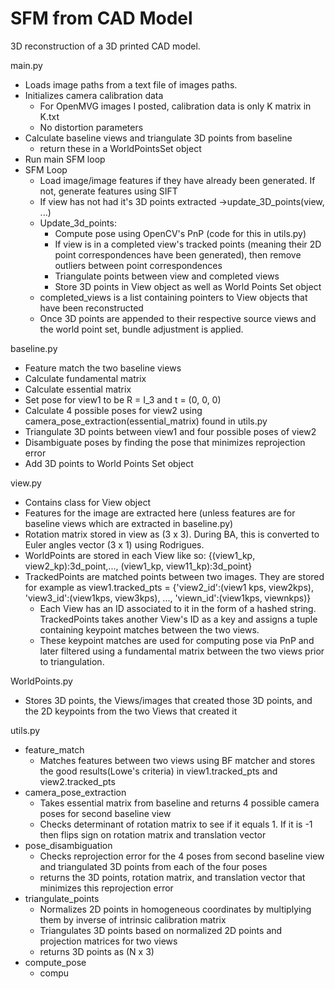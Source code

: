 # SFM from CAD Model
 3D reconstruction of a 3D printed CAD model.

main.py

- Loads image paths from a text file of images paths. 
- Initializes camera calibration data
     - For OpenMVG images I posted, calibration data is only K matrix in K.txt
     - No distortion parameters
- Calculate baseline views and triangulate 3D points from baseline
   - return these in a WorldPointsSet object
- Run main SFM loop
- SFM Loop
  - Load image/image features if they have already been generated. If not, generate features using SIFT
  - If view has not had it's 3D points extracted ->update_3D_points(view, ...)
  - Update_3d_points:
    - Compute pose using OpenCV's PnP (code for this in utils.py)
    - If view is in a completed view's tracked points (meaning their 2D point correspondences have been generated), then remove outliers between point correspondences
    - Triangulate points between view and completed views
    - Store 3D points in View object as well as World Points Set object
  - completed_views is a list containing pointers to View objects that have been reconstructed
  - Once 3D points are appended to their respective source views and the world point set, bundle adjustment is applied.

baseline.py

- Feature match the two baseline views 
- Calculate fundamental matrix
- Calculate essential matrix
- Set pose for view1 to be R = I_3 and t = (0, 0, 0)
- Calculate 4 possible poses for view2 using camera_pose_extraction(essential_matrix) found in utils.py
- Triangulate 3D points between view1 and four possible poses of view2
- Disambiguate poses by finding the pose that minimizes reprojection error
- Add 3D points to World Points Set object


view.py
- Contains class for View object
- Features for the image are extracted here (unless features are for baseline views which are extracted in baseline.py)
- Rotation matrix stored in view as (3 x 3). During BA, this is converted to Euler angles vector (3 x 1) using Rodrigues.
- WorldPoints are stored in each View like so: {(view1_kp, view2_kp):3d_point,..., (view1_kp, view11_kp):3d_point}
- TrackedPoints are matched points between two images. They are stored for example as view1.tracked_pts = {'view2_id':(view1 kps, view2kps), 'view3_id':(view1kps, view3kps), ..., 'viewn_id':(view1kps, viewnkps)}
   - Each View has an ID associated to it in the form of a hashed string. TrackedPoints takes another View's ID as a key and assigns a tuple containing keypoint matches between the two views.
   - These keypoint matches are used for computing pose via PnP and later filtered using a fundamental matrix between the two views prior to triangulation.

WorldPoints.py

- Stores 3D points, the Views/images that created those 3D points, and the 2D keypoints from the two Views that created it

utils.py

- feature_match
  - Matches features between two views using BF matcher and stores the good results(Lowe's criteria) in view1.tracked_pts and view2.tracked_pts
- camera_pose_extraction
  - Takes essential matrix from baseline and returns 4 possible camera poses for second baseline view
  - Checks determinant of rotation matrix to see if it equals 1. If it is -1 then flips sign on rotation matrix and translation vector
- pose_disambiguation
  - Checks reprojection error for the 4 poses from second baseline view and triangulated 3D points from each of the four poses
  - returns the 3D points, rotation matrix, and translation vector that minimizes this reprojection error
- triangulate_points
  - Normalizes 2D points in homogeneous coordinates by multiplying them by inverse of intrinsic calibration matrix
  - Triangulates 3D points based on normalized 2D points and projection matrices for two views 
  - returns 3D points as (N x 3)
- compute_pose
  - compu
  

